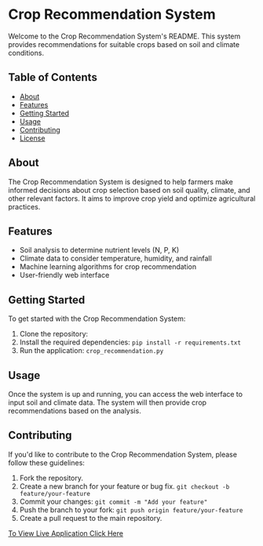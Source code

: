 <h1>Crop Recommendation System</h1>
<p>Welcome to the Crop Recommendation System's README. This system provides recommendations for suitable crops based on soil and climate conditions.</p>
<h2>Table of Contents</h2>
    <ul>
        <li><a href="#about">About</a></li>
        <li><a href="#features">Features</a></li>
        <li><a href="#getting-started">Getting Started</a></li>
        <li><a href="#usage">Usage</a></li>
        <li><a href="#contributing">Contributing</a></li>
        <li><a href="#license">License</a></li>
    </ul>

<h2 id="about">About</h2>
<p>The Crop Recommendation System is designed to help farmers make informed decisions about crop selection based on soil quality, climate, and other relevant factors. It aims to improve crop yield and optimize agricultural practices.</p>

<h2 id="features">Features</h2>
    <ul>
        <li>Soil analysis to determine nutrient levels (N, P, K)</li>
        <li>Climate data to consider temperature, humidity, and rainfall</li>
        <li>Machine learning algorithms for crop recommendation</li>
        <li>User-friendly web interface</li>
    </ul>

<h2 id="getting-started">Getting Started</h2>
    <p>To get started with the Crop Recommendation System:</p>
    <ol>
        <li>Clone the repository:
            

<li>Install the required dependencies:
            <code>pip install -r requirements.txt</code>
        </li>
        <li>Run the application:
            <code>crop_recommendation.py</code>
        </li>
    </ol>

<h2 id="usage">Usage</h2>
    <p>Once the system is up and running, you can access the web interface to input soil and climate data. The system will then provide crop recommendations based on the analysis.</p>

<h2 id="contributing">Contributing</h2>
    <p>If you'd like to contribute to the Crop Recommendation System, please follow these guidelines:</p>
    <ol>
        <li>Fork the repository.</li>
        <li>Create a new branch for your feature or bug fix.
            <code>git checkout -b feature/your-feature</code>
        </li>
        <li>Commit your changes:
            <code>git commit -m "Add your feature"</code>
        </li>
        <li>Push the branch to your fork:
            <code>git push origin feature/your-feature</code>
        </li>
        <li>Create a pull request to the main repository.</li>
    </ol>
<a href="https://croprecommendationsystem-narender-soppoju.streamlit.app/">To View Live Application Click Here</a>
